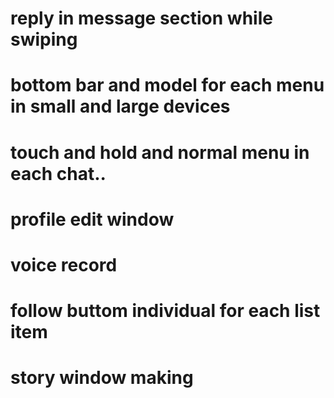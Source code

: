 <!-- # post view complete in pc -->
# reply in message section while swiping
# bottom bar and model for each menu in small and large devices
# touch and hold and normal menu in each chat..
# profile edit window
# voice record
# follow buttom individual for each list item
# story window making